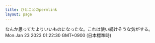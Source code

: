 ```yaml
---
title: ひとことのpermlink
layout: page
---
```

<div class="box" dt="1674404550730">
  なんか思ってたよりいいものになったな。これは使い続けそうな気がする。
  <div class="content is-small">Mon Jan 23 2023 01:22:30 GMT+0900 (日本標準時)</div>
</div>